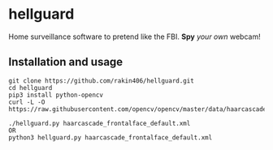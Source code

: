 # hellguard
Home surveillance software to pretend like the FBI. **Spy** *your own* webcam!

## Installation and usage
```shell
git clone https://github.com/rakin406/hellguard.git
cd hellguard
pip3 install python-opencv
curl -L -O https://raw.githubusercontent.com/opencv/opencv/master/data/haarcascades/haarcascade_frontalface_default.xml

./hellguard.py haarcascade_frontalface_default.xml
OR
python3 hellguard.py haarcascade_frontalface_default.xml
```
